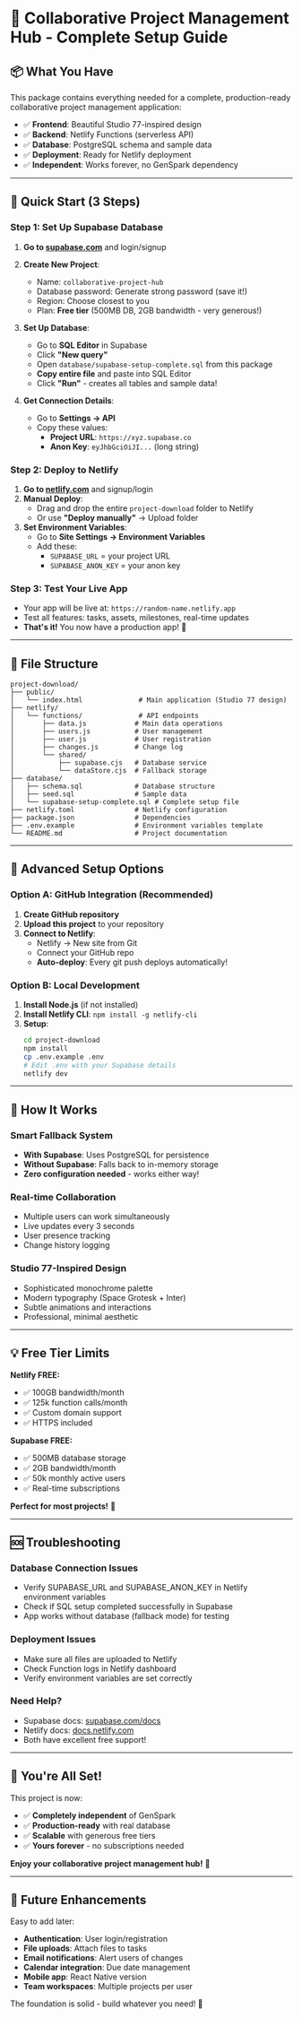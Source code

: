 # 🚀 Collaborative Project Management Hub - Complete Setup Guide

## 📦 **What You Have**

This package contains everything needed for a complete, production-ready collaborative project management application:

- ✅ **Frontend**: Beautiful Studio 77-inspired design
- ✅ **Backend**: Netlify Functions (serverless API)
- ✅ **Database**: PostgreSQL schema and sample data
- ✅ **Deployment**: Ready for Netlify deployment
- ✅ **Independent**: Works forever, no GenSpark dependency

---

## 🎯 **Quick Start (3 Steps)**

### **Step 1: Set Up Supabase Database**
1. **Go to [supabase.com](https://supabase.com)** and login/signup
2. **Create New Project**:
   - Name: `collaborative-project-hub`
   - Database password: Generate strong password (save it!)
   - Region: Choose closest to you
   - Plan: **Free tier** (500MB DB, 2GB bandwidth - very generous!)

3. **Set Up Database**:
   - Go to **SQL Editor** in Supabase
   - Click **"New query"**
   - Open `database/supabase-setup-complete.sql` from this package
   - **Copy entire file** and paste into SQL Editor
   - Click **"Run"** - creates all tables and sample data!

4. **Get Connection Details**:
   - Go to **Settings → API**
   - Copy these values:
     - **Project URL**: `https://xyz.supabase.co`
     - **Anon Key**: `eyJhbGciOiJI...` (long string)

### **Step 2: Deploy to Netlify**
1. **Go to [netlify.com](https://netlify.com)** and signup/login
2. **Manual Deploy**:
   - Drag and drop the entire `project-download` folder to Netlify
   - Or use **"Deploy manually"** → Upload folder
3. **Set Environment Variables**:
   - Go to **Site Settings → Environment Variables**
   - Add these:
     - `SUPABASE_URL` = your project URL
     - `SUPABASE_ANON_KEY` = your anon key

### **Step 3: Test Your Live App**
- Your app will be live at: `https://random-name.netlify.app`
- Test all features: tasks, assets, milestones, real-time updates
- **That's it!** You now have a production app! 🎉

---

## 📂 **File Structure**

```
project-download/
├── public/
│   └── index.html              # Main application (Studio 77 design)
├── netlify/
│   └── functions/              # API endpoints
│       ├── data.js            # Main data operations
│       ├── users.js           # User management
│       ├── user.js            # User registration
│       ├── changes.js         # Change log
│       └── shared/
│           ├── supabase.cjs   # Database service
│           └── dataStore.cjs  # Fallback storage
├── database/
│   ├── schema.sql             # Database structure
│   ├── seed.sql               # Sample data
│   └── supabase-setup-complete.sql # Complete setup file
├── netlify.toml               # Netlify configuration
├── package.json               # Dependencies
├── .env.example               # Environment variables template
└── README.md                  # Project documentation
```

---

## 🎯 **Advanced Setup Options**

### **Option A: GitHub Integration (Recommended)**
1. **Create GitHub repository**
2. **Upload this project** to your repository
3. **Connect to Netlify**:
   - Netlify → New site from Git
   - Connect your GitHub repo
   - **Auto-deploy**: Every git push deploys automatically!

### **Option B: Local Development**
1. **Install Node.js** (if not installed)
2. **Install Netlify CLI**: `npm install -g netlify-cli`
3. **Setup**:
   ```bash
   cd project-download
   npm install
   cp .env.example .env
   # Edit .env with your Supabase details
   netlify dev
   ```

---

## 🔄 **How It Works**

### **Smart Fallback System**
- **With Supabase**: Uses PostgreSQL for persistence
- **Without Supabase**: Falls back to in-memory storage
- **Zero configuration needed** - works either way!

### **Real-time Collaboration**
- Multiple users can work simultaneously
- Live updates every 3 seconds
- User presence tracking
- Change history logging

### **Studio 77-Inspired Design**
- Sophisticated monochrome palette
- Modern typography (Space Grotesk + Inter)
- Subtle animations and interactions
- Professional, minimal aesthetic

---

## 💡 **Free Tier Limits**

**Netlify FREE:**
- ✅ 100GB bandwidth/month
- ✅ 125k function calls/month
- ✅ Custom domain support
- ✅ HTTPS included

**Supabase FREE:**
- ✅ 500MB database storage
- ✅ 2GB bandwidth/month
- ✅ 50k monthly active users
- ✅ Real-time subscriptions

**Perfect for most projects!** 🎯

---

## 🆘 **Troubleshooting**

### **Database Connection Issues**
- Verify SUPABASE_URL and SUPABASE_ANON_KEY in Netlify environment variables
- Check if SQL setup completed successfully in Supabase
- App works without database (fallback mode) for testing

### **Deployment Issues**
- Make sure all files are uploaded to Netlify
- Check Function logs in Netlify dashboard
- Verify environment variables are set correctly

### **Need Help?**
- Supabase docs: [supabase.com/docs](https://supabase.com/docs)
- Netlify docs: [docs.netlify.com](https://docs.netlify.com)
- Both have excellent free support!

---

## 🎉 **You're All Set!**

This project is now:
- ✅ **Completely independent** of GenSpark
- ✅ **Production-ready** with real database
- ✅ **Scalable** with generous free tiers
- ✅ **Yours forever** - no subscriptions needed

**Enjoy your collaborative project management hub!** 🚀

---

## 🔮 **Future Enhancements**

Easy to add later:
- **Authentication**: User login/registration
- **File uploads**: Attach files to tasks
- **Email notifications**: Alert users of changes
- **Calendar integration**: Due date management
- **Mobile app**: React Native version
- **Team workspaces**: Multiple projects per user

The foundation is solid - build whatever you need! 💪